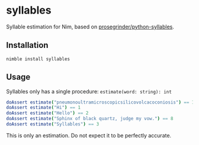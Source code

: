 # syllables
Syllable estimation for Nim, based on [prosegrinder/python-syllables](https://github.com/prosegrinder/python-syllables).

## Installation
`nimble install syllables`

## Usage
Syllables only has a single procedure: `estimate(word: string): int`
```nim
doAssert estimate("pneumonoultramicroscopicsilicovolcacoconiosis") == 17
doAssert estimate("Hi") == 1
doAssert estimate("Hello") == 2
doAssert estimate("Sphinx of black quartz, judge my vow.") == 8
doAssert estimate("Syllables") == 3
```
This is only an estimation. Do not expect it to be perfectly accurate.
